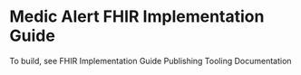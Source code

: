 # Medic Alert FHIR Implementation Guide

To build, see FHIR Implementation Guide Publishing Tooling Documentation
